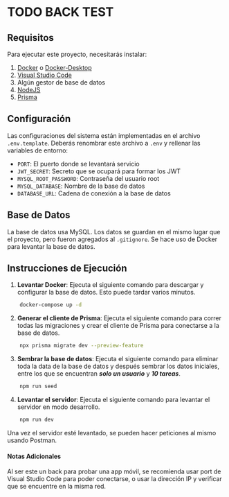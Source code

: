 # TODO BACK TEST

## Requisitos

Para ejecutar este proyecto, necesitarás instalar:

1. [Docker](https://docs.docker.com/desktop/install/windows-install/) o [Docker-Desktop](https://www.docker.com/products/docker-desktop/)
2. [Visual Studio Code](https://code.visualstudio.com/)
3. Algún gestor de base de datos
4. [NodeJS](https://nodejs.org/en)
5. [Prisma](https://www.prisma.io/)

## Configuración

Las configuraciones del sistema están implementadas en el archivo `.env.template`. Deberás renombrar este archivo a `.env` y rellenar las variables de entorno:

- `PORT`: El puerto donde se levantará servicio
- `JWT_SECRET`: Secreto que se ocupará para formar los JWT
- `MYSQL_ROOT_PASSWORD`: Contraseña del usuario root
- `MYSQL_DATABASE`: Nombre de la base de datos
- `DATABASE_URL`: Cadena de conexión a la base de datos

## Base de Datos

La base de datos usa MySQL. Los datos se guardan en el mismo lugar que el proyecto, pero fueron agregados al `.gitignore`. Se hace uso de Docker para levantar la base de datos.

## Instrucciones de Ejecución

1. **Levantar Docker**: Ejecuta el siguiente comando para descargar y configurar la base de datos. Esto puede tardar varios minutos.

```bash
    docker-compose up -d

```

2. **Generar el cliente de Prisma**: Ejecuta el siguiente comando para correr todas las migraciones y crear el cliente de Prisma para conectarse a la base de datos.


```bash
    npx prisma migrate dev --preview-feature
```


3. **Sembrar la base de datos**: Ejecuta el siguiente comando para eliminar toda la data de la base de datos y después sembrar los datos iniciales, entre los que se encuentran ***solo un usuario*** y ***10 tareas***.


```bash
    npm run seed
```


4. **Levantar el servidor**: Ejecuta el siguiente comando para levantar el servidor en modo desarrollo.

```bash
    npm run dev
```

Una vez el servidor esté levantado, se pueden hacer peticiones al mismo usando Postman.



#### Notas Adicionales

Al ser este un back para probar una app móvil, se recomienda usar port de Visual Studio Code para poder conectarse, o usar la dirección IP y verificar que se encuentre en la misma red.
